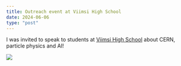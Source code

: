 ```yaml
---
title: Outreach event at Viimsi High School
date: 2024-06-06
type: "post"
---
```


I was invited to speak to students at [Viimsi High School](https://vgm.edu.ee/) about CERN, particle physics and AI!

![](/img/2024/viimsi.jpeg)